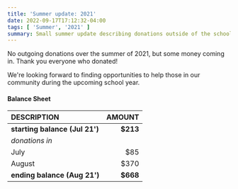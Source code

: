 ```yaml
---
title: 'Summer update: 2021'
date: 2022-09-17T17:12:32-04:00
tags: [ 'Summer', '2021' ]
summary: Small summer update describing donations outside of the school year
---
```


No outgoing donations over the summer of 2021, but some money coming in.  Thank you everyone who donated!

We're looking forward to finding opportunities to help those in our community during the upcoming school year.

#### Balance Sheet

| DESCRIPTION                     | AMOUNT   |
|:--------------------------------|---------:|
| **starting balance (Jul 21')**  | **$213** |
| _donations in_                  |          |
| July                            | $85      |
| August                          | $370     |
| **ending balance (Aug 21')**    | **$668** |

